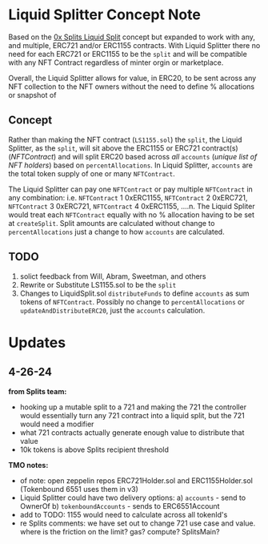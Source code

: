 # Liquid Splitter Concept Note

Based on the [0x Splits Liquid Split](https://github.com/basin-global/splits-liquid-template/tree/main) concept but expanded to work with any, and multiple, ERC721 and/or ERC1155 contracts. With Liquid Splitter there no need for each ERC721 or ERC1155 to be the `split` and will be compatible with any NFT Contract regardless of minter orgin or marketplace.

Overall, the Liquid Splitter allows for value, in ERC20, to be sent across any NFT collection to the NFT owners without the need to define % allocations or snapshot of

## Concept

Rather than making the NFT contract (`LS1155.sol`) the `split`, the Liquid Splitter, as the `split`, will sit above the ERC1155 or ERC721 contract(s) (_NFTContract_) and will split ERC20 based across _all_ `accounts` (_unique list of NFT holders_) based on `percentAllocations`. In Liquid Splitter, `accounts` are the total token supply of one or many `NFTContract`. 

The Liquid Splitter can pay one `NFTContract` or pay multiple `NFTContract` in any combination: i.e. `NFTContract` 1 0xERC1155, `NFTContract` 2 0xERC721, `NFTContract` 3 0xERC721, `NFTContract` 4 0xERC1155, ....n. The Liquid Spliter would treat each `NFTContract` equally with no % allocation having to be set at `createSplit`. Split amounts are calculated without change to `percentAllocations` just a change to how `accounts` are calculated.


## TODO
1) solict feedback from Will, Abram, Sweetman, and others
2) Rewrite or Substitute LS1155.sol to be the `split`
3) Changes to LiquidSplit.sol `distributeFunds` to define `accounts` as sum tokens of `NFTContract`. Possibly no change to `percentAllocations` or `updateAndDistributeERC20`, just the `accounts` calculation.

# Updates

## 4-26-24

**from Splits team:**
  - hooking up a mutable split to a 721 and making the 721 the controller would essentially turn any 721 contract into a liquid split, but the 721 would need a modifier
  - what 721 contracts actually generate enough value to distribute that value
  - 10k tokens is above Splits recipient threshold

**TMO notes:**
- of note: open zeppelin repos ERC721Holder.sol and ERC1155Holder.sol (Tokenbound 6551 uses them in v3)
- Liquid Splitter could have two delivery options:
  a) `accounts` - send to OwnerOf
  b) `tokenboundAccounts` - sends to ERC6551Account
- add to TODO: 1155 would need to calculate across all tokenId's
- re Splits comments: we have set out to change 721 use case and value. where is the friction on the limit? gas? compute? SplitsMain?
